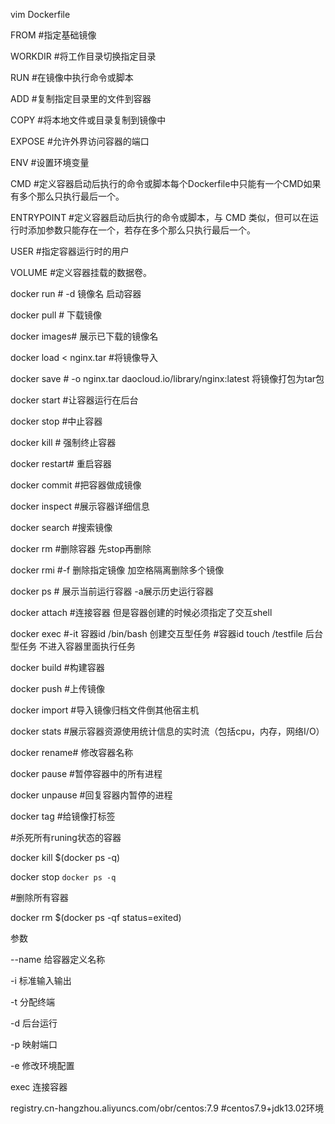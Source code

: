 vim Dockerfile

 

FROM  #指定基础镜像

 

WORKDIR     #将工作目录切换指定目录

 

RUN    #在镜像中执行命令或脚本

 

ADD #复制指定目录里的文件到容器

 

COPY  #将本地文件或目录复制到镜像中

 

EXPOSE  #允许外界访问容器的端口

 

ENV     #设置环境变量

 

CMD  #定义容器启动后执行的命令或脚本每个Dockerfile中只能有一个CMD如果有多个那么只执行最后一个。

 

ENTRYPOINT  #定义容器启动后执行的命令或脚本，与 CMD 类似，但可以在运行时添加参数只能存在一个，若存在多个那么只执行最后一个。

 

USER  #指定容器运行时的用户

 

VOLUME #定义容器挂载的数据卷。

 

 

 

docker run # -d 镜像名 启动容器

docker pull # 下载镜像

docker images# 展示已下载的镜像名

docker load < nginx.tar #将镜像导入 

docker save # -o nginx.tar daocloud.io/library/nginx:latest 将镜像打包为tar包

docker start #让容器运行在后台

docker stop #中止容器

docker kill # 强制终止容器

docker restart# 重启容器

docker commit #把容器做成镜像 

docker inspect #展示容器详细信息

docker search #搜索镜像

docker rm #删除容器 先stop再删除

docker rmi #-f 删除指定镜像 加空格隔离删除多个镜像

docker ps # 展示当前运行容器 -a展示历史运行容器

docker attach #连接容器 但是容器创建的时候必须指定了交互shell

docker exec #-it 容器id /bin/bash 创建交互型任务 #容器id touch /testfile 后台型任务 不进入容器里面执行任务

docker build #构建容器

docker push #上传镜像

docker import #导入镜像归档文件倒其他宿主机

docker stats #展示容器资源使用统计信息的实时流（包括cpu，内存，网络I/O）

docker rename# 修改容器名称

docker pause #暂停容器中的所有进程

docker unpause #回复容器内暂停的进程

docker tag #给镜像打标签

 

\#杀死所有runing状态的容器

docker kill $(docker ps -q) 

docker stop `docker ps -q`

\#删除所有容器

docker rm $(docker ps -qf status=exited)

参数

 

--name 给容器定义名称

 

-i 标准输入输出

 

-t 分配终端

 

-d 后台运行

 

-p 映射端口

 

-e 修改环境配置

 

exec 连接容器

 

 

 

registry.cn-hangzhou.aliyuncs.com/obr/centos:7.9   #centos7.9+jdk13.02环境

 

 